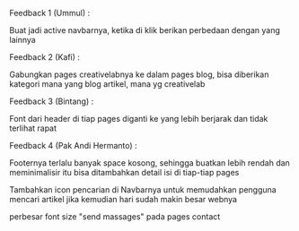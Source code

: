 Feedback 1 (Ummul) :

Buat jadi active navbarnya, ketika di klik berikan perbedaan dengan yang lainnya

Feedback 2 (Kafi) :

Gabungkan pages creativelabnya ke dalam pages blog, bisa diberikan kategori mana yang blog artikel, mana yg creativelab

Feedback 3 (Bintang) :

Font dari header di tiap pages diganti ke yang lebih berjarak dan tidak terlihat rapat

Feedback 4 (Pak Andi Hermanto) :

Footernya terlalu banyak space kosong, sehingga buatkan lebih rendah dan meminimalisir itu bisa ditambahkan detail isi di tiap-tiap pages

Tambahkan icon pencarian di Navbarnya untuk memudahkan pengguna mencari artikel jika kemudian hari sudah makin besar webnya

perbesar font size "send massages" pada pages contact 
